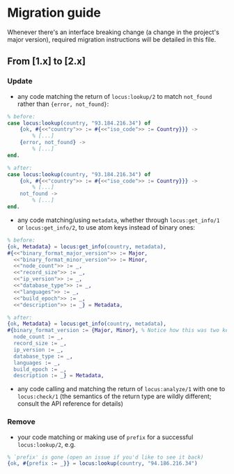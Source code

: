 # Migration guide

Whenever there's an interface breaking change (a change in the project's major version),
required migration instructions will be detailed in this file.

## From [1.x] to [2.x]

### Update

- any code matching the return of `locus:lookup/2` to match `not_found` rather than
`{error, not_found}`:

```erlang
% before:
case locus:lookup(country, "93.184.216.34") of
    {ok, #{<<"country">> := #{<<"iso_code">> := Country}}} ->
        % [...]
    {error, not_found} ->
        % [...]
end.

% after:
case locus:lookup(country, "93.184.216.34") of
    {ok, #{<<"country">> := #{<<"iso_code">> := Country}}} ->
        % [...]
    not_found ->
        % [...]
end.
```

- any code matching/using `metadata`, whether through `locus:get_info/1` or `locus:get_info/2`,
to use atom keys instead of binary ones:

```erlang
% before:
{ok, Metadata} = locus:get_info(country, metadata),
#{<<"binary_format_major_version">> := Major,
  <<"binary_format_minor_version">> := Minor,
  <<"node_count">> := _,
  <<"record_size">> := _,
  <<"ip_version">> := _,
  <<"database_type">> := _,
  <<"languages">> := _,
  <<"build_epoch">> := _,
  <<"description">> := _} = Metadata,

% after:
{ok, Metadata} = locus:get_info(country, metadata),
#{binary_format_version := {Major, Minor}, % Notice how this was two keys before
  node_count := _,
  record_size := _,
  ip_version := _,
  database_type := _,
  languages := _,
  build_epoch := _,
  description := _} = Metadata,
```

- any code calling and matching the return of `locus:analyze/1` with one
to `locus:check/1` (the semantics of the return type are wildly different;
consult the API reference for details)

### Remove

- your code matching or making use of `prefix` for a successful `locus:lookup/2`, e.g.

```erlang
% `prefix' is gone (open an issue if you'd like to see it back)
{ok, #{prefix := _}} = locus:lookup(country, "94.186.216.34")
```

